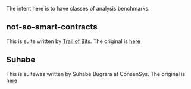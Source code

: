 The intent here is to have classes of analysis benchmarks.

not-so-smart-contracts
-------

This is suite written by [Trail of
Bits](https://www.trailofbits.com/). The original is
[here](https://github.com/trailofbits/not-so-smart-contracts)

Suhabe
-------

This is suitewas  written by Suhabe Bugrara at ConsenSys. The original is [here](https://github.com/ConsenSys/evm-analyzer-benchmark-suite/)
